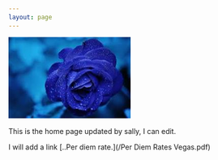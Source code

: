 ```yaml
---
layout: page
---
```


![flower](/uploads/flower.jpg "flower")

This is the home page updated by sally, I can edit.

I will add a link [..Per diem rate.](/Per Diem Rates Vegas.pdf)